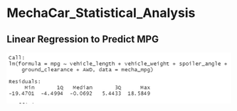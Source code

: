# MechaCar_Statistical_Analysis

## Linear Regression to Predict MPG
![alt text](https://github.com/santiagocy6/MechaCar_Statistical_Analysis/blob/main/MPG_Linear_Regression.png)
